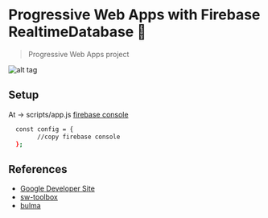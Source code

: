 # Progressive Web Apps with Firebase RealtimeDatabase 🚀

> Progressive Web Apps project

![alt tag](http://i.imgur.com/OYw1Syu.png)
## Setup
  At -> scripts/app.js [firebase console](https://console.firebase.google.com/)
``` bash
  const config = {
		//copy firebase console
  };

```

## References
- [Google Developer Site](https://developers.google.com/web/progressive-web-apps)
- [sw-toolbox](https://googlechrome.github.io/sw-toolbox/)
- [bulma](http://bulma.io/)

